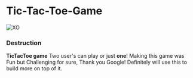 # Tic-Tac-Toe-Game

![XO](https://imgur.com/CaZ1tf6.png)
### Destruction 
**TicTacToe game**
Two user's can play or just __one__!
Making this game was Fun but Challenging for sure, Thank you Google! 
Definitely will use this to build more on top of it.
